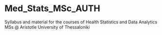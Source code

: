 # Med_Stats_MSc_AUTH
Syllabus and material for the courses of Health Statistics and Data Analytics MSs @ Aristotle University of Thessaloniki
